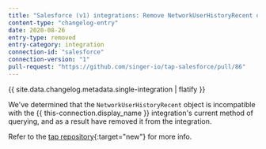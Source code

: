 ```yaml
---
title: "Salesforce (v1) integrations: Remove NetworkUserHistoryRecent object"
content-type: "changelog-entry"
date: 2020-08-26
entry-type: removed
entry-category: integration
connection-id: "salesforce"
connection-version: "1"
pull-request: "https://github.com/singer-io/tap-salesforce/pull/86"
---
```

{{ site.data.changelog.metadata.single-integration | flatify }}

We've determined that the `NetworkUserHistoryRecent` object is incompatible with the {{ this-connection.display_name }} integration's current method of querying, and as a result have removed it from the integration.

Refer to the [tap repository](https://github.com/singer-io/tap-salesforce/blob/master/Blacklisting.md){:target="new"} for more info.
